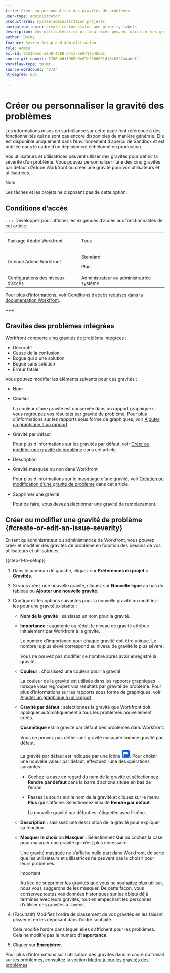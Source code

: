 ```yaml
---
title: Créer ou personnaliser des gravités de problèmes
user-type: administrator
product-area: system-administration;projects
navigation-topic: create-custom-status-and-priority-labels
description: Vos utilisateurs et utilisatrices peuvent utiliser des gravités pour définir la sévérité d’un problème. Vous pouvez personnaliser l’une des cinq gravités par défaut d’Adobe Workfront ou créer une gravité pour vos utilisateurs et utilisatrices.
author: Becky
feature: System Setup and Administration
role: Admin
exl-id: 0331be3c-a2d8-4788-a41a-5e971fb4bbe1
source-git-commit: 5706ebd11985b9e67c93686918f8f0327adabdf1
workflow-type: tm+mt
source-wordcount: '673'
ht-degree: 63%

---
```


# Créer ou personnaliser la gravité des problèmes

<span class="preview">Les informations mises en surbrillance sur cette page font référence à des fonctionnalités qui ne sont pas encore disponibles de manière générale. Elle est disponible uniquement dans l’environnement d’aperçu de Sandbox et est publiée dans le cadre d’un déploiement échelonné en production.

<!--
DON'T DELETE, DRAFT OR HIDE THIS ARTICLE. IT IS LINKED TO THE PRODUCT, THROUGH THE CONTEXT SENSITIVE HELP LINKS.

Linked to Understanding Issue Severity.
-->

Vos utilisateurs et utilisatrices peuvent utiliser des gravités pour définir la sévérité d’un problème. Vous pouvez personnaliser l’une des cinq gravités par défaut d’Adobe Workfront ou créer une gravité pour vos utilisateurs et utilisatrices.

>[!NOTE]
>
>Les tâches et les projets ne disposent pas de cette option.

## Conditions d’accès

+++ Développez pour afficher les exigences d’accès aux fonctionnalités de cet article.

<table style="table-layout:auto"> 
 <col> 
 <col> 
 <tbody> 
  <tr> 
   <td>Package Adobe Workfront</td> 
   <td><p>Tous</p></td> 
  </tr> 
  <tr> 
   <td>Licence Adobe Workfront</td> 
   <td><p>Standard</p>
       <p>Plan</p></td>
  </tr> 
  <tr> 
   <td>Configurations des niveaux d’accès</td> 
   <td>Administrateur ou administratrice système</td> 
  </tr> 
 </tbody> 
</table>

Pour plus d’informations, voir [Conditions d’accès requises dans la documentation Workfront](/help/quicksilver/administration-and-setup/add-users/access-levels-and-object-permissions/access-level-requirements-in-documentation.md).

+++ 

## Gravités des problèmes intégrées

Workfront comporte cinq gravités de problème intégrées :

* Décoratif
* Cause de la confusion
* Bogue qui a une solution
* Bogue sans solution
* Erreur fatale

Vous pouvez modifier les éléments suivants pour ces gravités :

* Nom
* Couleur

  La couleur d’une gravité est conservée dans un rapport graphique si vous regroupez vos résultats par gravité de problème. Pour plus d’informations sur les rapports sous forme de graphiques, voir [Ajouter un graphique à un rapport](../../../reports-and-dashboards/reports/creating-and-managing-reports/add-chart-report.md).

* Gravité par défaut

  Pour plus d’informations sur les gravités par défaut, voir [Créer ou modifier une gravité de problème](#create-or-edit-an-issue-severity) dans cet article.

* Description
* Gravité masquée ou non dans Workfront

  Pour plus d’informations sur le masquage d’une gravité, voir [Création ou modification d’une gravité de problème](#create-or-edit-an-issue-severity) dans cet article.

* Supprimer une gravité

  Pour ce faire, vous devez sélectionner une gravité de remplacement.

## Créer ou modifier une gravité de problème {#create-or-edit-an-issue-severity}

En tant qu’administrateur ou administratrice de Workfront, vous pouvez créer et modifier des gravités de problème en fonction des besoins de vos utilisateurs et utilisatrices.

{{step-1-to-setup}}

1. Dans le panneau de gauche, cliquez sur **Préférences du projet** > **Gravités**.

1. Si vous créez une nouvelle gravité, cliquez sur <span class="preview">**Nouvelle ligne** au bas du tableau</span> ou **Ajouter une nouvelle gravité**.
1. Configurez les options suivantes pour la nouvelle gravité ou modifiez-les pour une gravité existante :

   * **Nom de la gravité** : saisissez un nom pour la gravité.
   * **Importance** : augmente ou réduit le niveau de gravité attribué initialement par Workfront à la gravité.

     Le numéro d’importance pour chaque gravité doit être unique. Le nombre le plus élevé correspond au niveau de gravité le plus sévère.

     Vous ne pouvez pas modifier ce nombre après avoir enregistré la gravité.

   * **Couleur** : choisissez une couleur pour la gravité.

     La couleur de la gravité est utilisée dans les rapports graphiques lorsque vous regroupez vos résultats par gravité de problème. Pour plus d’informations sur les rapports sous forme de graphiques, voir [Ajouter un graphique à un rapport](/help/quicksilver/reports-and-dashboards/reports/creating-and-managing-reports/add-chart-report.md).

   * **Gravité par défaut** : sélectionnez la gravité que Workfront doit appliquer automatiquement à tous les problèmes nouvellement créés.

     **Cosmétique** est la gravité par défaut des problèmes dans Workfront.

     Vous ne pouvez pas définir une gravité masquée comme gravité par défaut.

     <div class="preview">

     La gravité par défaut est indiquée par une icône ![Icône de gravité par défaut](assets/default-icon.png). Pour choisir une nouvelle valeur par défaut, effectuez l’une des opérations suivantes :

      * Cochez la case en regard du nom de la gravité et sélectionnez **Rendre par défaut** dans la barre d’actions située en bas de l’écran.
      * Passez la souris sur le nom de la gravité et cliquez sur le menu **Plus** qui s’affiche. Sélectionnez ensuite **Rendre par défaut**.

        La nouvelle gravité par défaut est étiquetée avec l’icône .

     </div>

   * **Description** : saisissez une description de la gravité pour expliquer sa fonction.
   * <span class="preview">**Masquer le choix**</span> ou **Masquer** : <span class="preview">Sélectionnez **Oui**</span> ou cochez la case pour masquer une gravité qui n’est plus nécessaire.

     Une gravité masquée ne s’affiche nulle part dans Workfront, de sorte que les utilisateurs et utilisatrices ne peuvent pas la choisir pour leurs problèmes.

     >[!IMPORTANT]
     >
     >Au lieu de supprimer les gravités que vous ne souhaitez plus utiliser, nous vous suggérons de les masquer. De cette façon, vous conservez toutes vos données historiques sur les objets déjà terminés avec leurs gravités, tout en empêchant les personnes d’utiliser ces gravités à l’avenir.

1. (Facultatif) Modifiez l’ordre de classement de vos gravités en les faisant glisser et en les déposant dans l’ordre souhaité.

   Cela modifie l’ordre dans lequel elles s’affichent pour les problèmes. Cela ne modifie pas le numéro d’**Importance**.

1. Cliquer sur **Enregistrer**.

Pour plus d’informations sur l’utilisation des gravités dans le cadre du travail sur les problèmes, consultez la section [Mettre à jour les gravités des problèmes](../../../manage-work/issues/issue-information/update-issue-severity.md).
